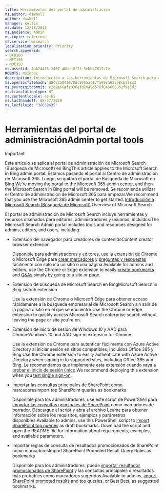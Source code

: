 ```yaml
---
title: Herramientas del portal de administración
ms.author: dawholl
author: dawholl
manager: kellis
ms.date: 12/18/2018
ms.audience: Admin
ms.topic: reference
ms.service: mssearch
localization_priority: Priority
search.appverid:
- BFB160
- MET150
- MOE150
ms.assetid: 4a824483-2407-4bbd-8f7f-5ebb47817c7e
ROBOTS: NoIndex
description: Introducción a las herramientas de Microsoft Search para crear e importar resultados, iniciar sesión automáticamente y buscar desde cualquier lugar
ms.openlocfilehash: d8c725841e70dc90b5ae17fa992a933b8cb3e8c3
ms.sourcegitcommit: c2c9e66af1038efd2849d578f846680851f9e5d2
ms.translationtype: HT
ms.contentlocale: es-ES
ms.lasthandoff: 08/27/2019
ms.locfileid: "36639635"
---
```

# <a name="admin-portal-tools"></a><span data-ttu-id="bc537-103">Herramientas del portal de administración</span><span class="sxs-lookup"><span data-stu-id="bc537-103">Admin portal tools</span></span>

> [!IMPORTANT]
> <span data-ttu-id="bc537-104">Este artículo se aplica al portal de administración de Microsoft Search (Búsqueda de Microsoft) en Bing</span><span class="sxs-lookup"><span data-stu-id="bc537-104">This article applies to the Microsoft Search in Bing admin portal.</span></span> <span data-ttu-id="bc537-105">Estamos pasando el portal al Centro de administración de Microsoft 365. Luego, se quitará el portal de Búsqueda de Microsoft en Bing.</span><span class="sxs-lookup"><span data-stu-id="bc537-105">We’re moving the portal to the Microsoft 365 admin center, and then the Microsoft Search in Bing portal will be removed.</span></span> <span data-ttu-id="bc537-106">Se recomienda utilizar el Centro de administración de Microsoft 365 para empezar.</span><span class="sxs-lookup"><span data-stu-id="bc537-106">We recommend that you use the Microsoft 365 admin center to get started.</span></span> <span data-ttu-id="bc537-107">[Introducción a Microsoft Search (Búsqueda de Microsoft)](overview-microsoft-search.md).</span><span class="sxs-lookup"><span data-stu-id="bc537-107">Overview of Microsoft Search</span></span>
    
<span data-ttu-id="bc537-108">El portal de administración de Microsoft Search incluye herramientas y recursos diseñados para editores, administradores y usuarios, incluidos:</span><span class="sxs-lookup"><span data-stu-id="bc537-108">The Microsoft Search Admin portal includes tools and resources designed for admins, editors, and users, including:</span></span>
  
- <span data-ttu-id="bc537-109">Extensión del navegador para creadores de contenido</span><span class="sxs-lookup"><span data-stu-id="bc537-109">Content creator browser extension</span></span>
    
    <span data-ttu-id="bc537-110">Disponible para administradores y editores, use la extensión de Chrome o Microsoft Edge para [crear marcadores](create-bookmarks.md) y [preguntas y respuestas](create-qas.md) fácilmente con solo ir a un sitio o una página.</span><span class="sxs-lookup"><span data-stu-id="bc537-110">Available for admins and editors, use the Chrome or Edge extension to easily [create bookmarks](create-bookmarks.md) and [Q&As](create-qas.md) simply by going to a site or page.</span></span> 
    
- <span data-ttu-id="bc537-111">Extensión de búsqueda de Microsoft Search en Bing</span><span class="sxs-lookup"><span data-stu-id="bc537-111">Microsoft Search in Bing search extension</span></span>
    
    <span data-ttu-id="bc537-112">Use la extensión de Chrome o Microsoft Edge para obtener acceso rápidamente a la búsqueda empresarial de Microsoft Search sin salir de la página o sitio en el que se encuentre.</span><span class="sxs-lookup"><span data-stu-id="bc537-112">Use the Chrome or Edge extension to quickly access Microsoft Search enterprise search without leaving the page or site you're on.</span></span>
    
- <span data-ttu-id="bc537-113">Extensión de inicio de sesión de Windows 10 y AAD para Chrome</span><span class="sxs-lookup"><span data-stu-id="bc537-113">Windows 10 and AAD sign-in extension for Chrome</span></span>
    
    <span data-ttu-id="bc537-114">Use la extensión de Chrome para autenticar fácilmente con Azure Active Directory al iniciar sesión en sitios compatibles, incluidos Office 365 y Bing.</span><span class="sxs-lookup"><span data-stu-id="bc537-114">Use the Chrome extension to easily authenticate with Azure Active Directory when signing in to supported sites, including Office 365 and Bing.</span></span> <span data-ttu-id="bc537-115">Le recomendamos que implemente esta extensión cuando vaya a [probar el inicio de sesión único](test-single-sign-on.md).</span><span class="sxs-lookup"><span data-stu-id="bc537-115">We recommend deploying this extension when you [test single sign-on](test-single-sign-on.md).</span></span>
    
- <span data-ttu-id="bc537-116">Importar las consultas principales de SharePoint como marcadores</span><span class="sxs-lookup"><span data-stu-id="bc537-116">Import top SharePoint queries as bookmarks</span></span>
    
    <span data-ttu-id="bc537-p103">Disponible para los administradores, use este script de PowerShell para [importar las consultas principales de SharePoint](import-sharepoint-promoted-results-and-top-queries.md) como marcadores de borrador. Descargue el script y abra el archivo Léame para obtener información sobre los requisitos, ejemplos y parámetros disponibles.</span><span class="sxs-lookup"><span data-stu-id="bc537-p103">Available to admins, use this PowerShell script to [import SharePoint top queries](import-sharepoint-promoted-results-and-top-queries.md) as draft bookmarks. Download the script and open the README file for information about requirements, examples, and available parameters.</span></span> 
    
- <span data-ttu-id="bc537-119">Importar reglas de consulta de resultados promocionados de SharePoint como marcadores</span><span class="sxs-lookup"><span data-stu-id="bc537-119">Import SharePoint Promoted Result Query Rules as bookmarks</span></span>
    
    <span data-ttu-id="bc537-120">Disponible para los administradores, puede [importar resultados promocionados de SharePoint](import-sharepoint-promoted-results-and-top-queries.md) y las consultas principales o resultados más probables como marcadores sugeridos.</span><span class="sxs-lookup"><span data-stu-id="bc537-120">Available to admins, [import SharePoint promoted results](import-sharepoint-promoted-results-and-top-queries.md) and top queries, or Best Bets, as suggested bookmarks.</span></span> 

  

